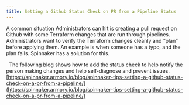 ```yaml
---
title: Setting a Github Status Check on PR from a Pipeline Status
---
```



A common situation Administrators can hit is creating a pull request on Github with some Terraform changes that are run through pipelines. Administrators want to verify the Terraform changes cleanly and “plan” before applying them.
An example is when someone has a typo, and the plan fails. Spinnaker has a solution for this.

 
The following blog shows how to add the status check to help notify the person making changes and help self-diagnose and prevent issues.
[https://spinnaker.armory.io/blog/spinnaker-tips-setting-a-github-status-check-on-a-pr-from-a-pipeline/](https://spinnaker.armory.io/blog/spinnaker-tips-setting-a-github-status-check-on-a-pr-from-a-pipeline/)

